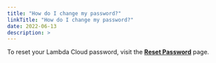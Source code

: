 ```yaml
---
title: "How do I change my password?"
linkTitle: "How do I change my password?"
date: 2022-06-13
description: >
---
```


To reset your Lambda Cloud password, visit the
[**Reset Password**](https://lambdalabs.com/cloud/password-reset) page.
